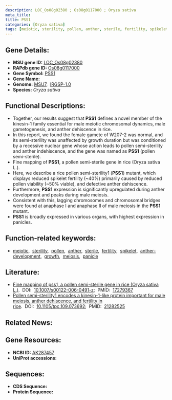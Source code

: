 ```yaml
---
description: LOC_Os08g02380 ; Os08g0117000 ; Oryza sativa
meta_title:
title: PSS1
categories: [Oryza sativa]
tags: [meiotic, sterility, pollen, anther, sterile, fertility, spikelet, anther development, growth, meiosis, panicle]
---
```


## Gene Details:
- **MSU gene ID:** [LOC_Os08g02380](http://rice.uga.edu/cgi-bin/ORF_infopage.cgi?orf=LOC_Os08g02380)  
- **RAPdb gene ID:** [Os08g0117000](https://rapdb.dna.affrc.go.jp/locus/?name=Os08g0117000)  
- **Gene Symbol:** <u>PSS1</u>
- **Gene Name:**
- **Genome:**  [MSU7](http://rice.uga.edu/),&nbsp;&nbsp;[IRGSP-1.0](https://rapdb.dna.affrc.go.jp/download/irgsp1.html)
- **Species:** *Oryza sativa*

## Functional Descriptions:
   - Together, our results suggest that **PSS1** defines a novel member of the kinesin-1 family essential for male meiotic chromosomal dynamics, male gametogenesis, and anther dehiscence in rice.
   - In this report, we found the female gamete of W207-2 was normal, and its semi-sterility was unaffected by growth duration but was conditioned by a recessive nuclear gene whose action leads to pollen semi-sterility and anther indehiscence, and the gene was named as **PSS1** (pollen semi-sterile).
   - Fine mapping of **PSS1**, a pollen semi-sterile gene in rice (Oryza sativa L.).
   - Here, we describe a rice pollen semi-sterility1 (**PSS1**) mutant, which displays reduced spikelet fertility (~40%) primarily caused by reduced pollen viability (~50% viable), and defective anther dehiscence.
   - Furthermore, **PSS1** expression is significantly upregulated during anther development and peaks during male meiosis.
   - Consistent with this, lagging chromosomes and chromosomal bridges were found at anaphase I and anaphase II of male meiosis in the **PSS1** mutant.
   - **PSS1** is broadly expressed in various organs, with highest expression in panicles.

## Function-related keywords:
   - [meiotic](/tags/meiotic/),&nbsp;&nbsp;[sterility](/tags/sterility/),&nbsp;&nbsp;[pollen](/tags/pollen/),&nbsp;&nbsp;[anther](/tags/anther/),&nbsp;&nbsp;[sterile](/tags/sterile/),&nbsp;&nbsp;[fertility](/tags/fertility/),&nbsp;&nbsp;[spikelet](/tags/spikelet/),&nbsp;&nbsp;[anther-development](/tags/anther-development/),&nbsp;&nbsp;[growth](/tags/growth/),&nbsp;&nbsp;[meiosis](/tags/meiosis/),&nbsp;&nbsp;[panicle](/tags/panicle/)

## Literature:
   - [Fine mapping of pss1, a pollen semi-sterile gene in rice (Oryza sativa L.)](https://www.doi.org/10.1007/s00122-006-0491-z).&nbsp;&nbsp;DOI:&nbsp;&nbsp;[10.1007/s00122-006-0491-z](https://www.doi.org/10.1007/s00122-006-0491-z);&nbsp;&nbsp;PMID:&nbsp;&nbsp;[17279367](https://pubmed.ncbi.nlm.nih.gov/17279367/)
   - [Pollen semi-sterility1 encodes a kinesin-1-like protein important for male meiosis, anther dehiscence, and fertility in rice](https://www.doi.org/10.1105/tpc.109.073692).&nbsp;&nbsp;DOI:&nbsp;&nbsp;[10.1105/tpc.109.073692](https://www.doi.org/10.1105/tpc.109.073692);&nbsp;&nbsp;PMID:&nbsp;&nbsp;[21282525](https://pubmed.ncbi.nlm.nih.gov/21282525/)

## Related News:

## Gene Resources:
- **NCBI ID:**  [AK287457](http://www.ncbi.nlm.nih.gov/nuccore/AK287457)
- **UniProt accessions:** [](https://www.uniprot.org/uniprotkb//entry)

## Sequences:
- **CDS Sequence:**
- **Protein Sequence:**
